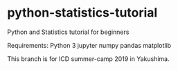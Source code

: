 # python-statistics-tutorial
Python and Statistics tutorial for beginners

Requirements:
Python 3
jupyter
numpy
pandas
matplotlib

This branch is for ICD summer-camp 2019 in Yakushima.
